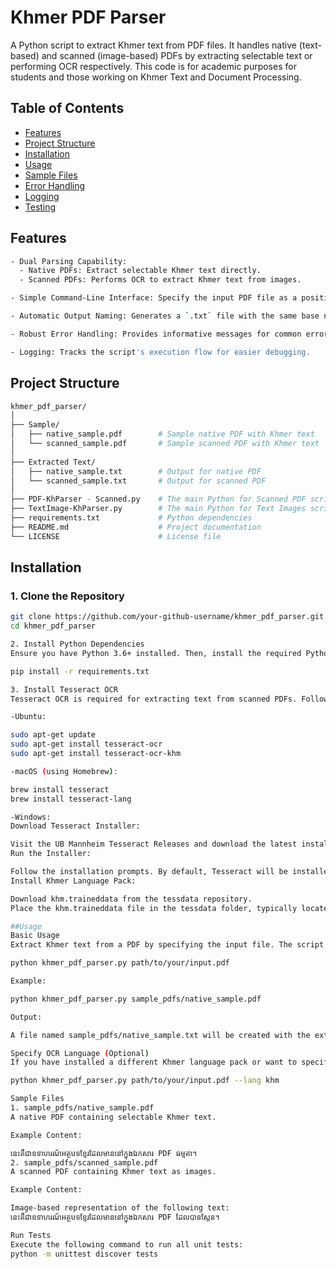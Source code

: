 # Khmer PDF Parser

A Python script to extract Khmer text from PDF files. It handles native (text-based) and scanned (image-based) PDFs by extracting selectable text or performing OCR respectively.
This code is for academic purposes for students and those working on Khmer Text and Document Processing. 

## Table of Contents

- [Features](#features)
- [Project Structure](#project-structure)
- [Installation](#installation)
- [Usage](#usage)
- [Sample Files](#sample-files)
- [Error Handling](#error-handling)
- [Logging](#logging)
- [Testing](#testing)

## Features
```bash
- Dual Parsing Capability:
  - Native PDFs: Extract selectable Khmer text directly.
  - Scanned PDFs: Performs OCR to extract Khmer text from images.

- Simple Command-Line Interface: Specify the input PDF file as a positional argument.

- Automatic Output Naming: Generates a `.txt` file with the same base name as the input PDF.

- Robust Error Handling: Provides informative messages for common errors.

- Logging: Tracks the script's execution flow for easier debugging.
```
## Project Structure
```bash
khmer_pdf_parser/
│
├── Sample/
│   ├── native_sample.pdf        # Sample native PDF with Khmer text
│   └── scanned_sample.pdf       # Sample scanned PDF with Khmer text
│
├── Extracted Text/
│   ├── native_sample.txt        # Output for native PDF
│   └── scanned_sample.txt       # Output for scanned PDF
│
├── PDF-KhParser - Scanned.py    # The main Python for Scanned PDF script
├── TextImage-KhParser.py        # The main Python for Text Images script
├── requirements.txt             # Python dependencies
├── README.md                    # Project documentation
└── LICENSE                      # License file
```

## Installation

### 1. Clone the Repository

```bash
git clone https://github.com/your-github-username/khmer_pdf_parser.git
cd khmer_pdf_parser

2. Install Python Dependencies
Ensure you have Python 3.6+ installed. Then, install the required Python packages using pip:

pip install -r requirements.txt

3. Install Tesseract OCR
Tesseract OCR is required for extracting text from scanned PDFs. Follow the instructions based on your operating system.

-Ubuntu:

sudo apt-get update
sudo apt-get install tesseract-ocr
sudo apt-get install tesseract-ocr-khm

-macOS (using Homebrew):

brew install tesseract
brew install tesseract-lang

-Windows:
Download Tesseract Installer:

Visit the UB Mannheim Tesseract Releases and download the latest installer.
Run the Installer:

Follow the installation prompts. By default, Tesseract will be installed in C:\Program Files\Tesseract-OCR\.
Install Khmer Language Pack:

Download khm.traineddata from the tessdata repository.
Place the khm.traineddata file in the tessdata folder, typically located at C:\Program Files\Tesseract-OCR\tessdata\.

##Usage
Basic Usage
Extract Khmer text from a PDF by specifying the input file. The script will automatically generate a .txt file with the extracted text.

python khmer_pdf_parser.py path/to/your/input.pdf

Example:

python khmer_pdf_parser.py sample_pdfs/native_sample.pdf

Output:

A file named sample_pdfs/native_sample.txt will be created with the extracted Khmer text.

Specify OCR Language (Optional)
If you have installed a different Khmer language pack or want to specify a different language code, use the --lang flag:

python khmer_pdf_parser.py path/to/your/input.pdf --lang khm

Sample Files
1. sample_pdfs/native_sample.pdf
A native PDF containing selectable Khmer text.

Example Content:

នេះគឺជាឧទាហរណ៍អត្ថបទខ្មែរដែលមាននៅក្នុងឯកសារ PDF ធម្មតា។
2. sample_pdfs/scanned_sample.pdf
A scanned PDF containing Khmer text as images.

Example Content:

Image-based representation of the following text:
នេះគឺជាឧទាហរណ៍អត្ថបទខ្មែរដែលមាននៅក្នុងឯកសារ PDF ដែលបានស្កែន។

Run Tests
Execute the following command to run all unit tests:
python -m unittest discover tests
